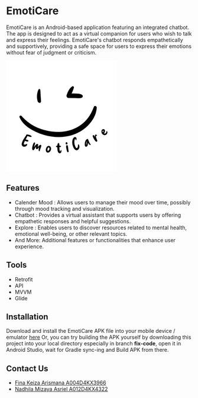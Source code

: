 
# EmotiCare

EmotiCare is an Android-based application featuring an integrated chatbot. The app is designed to act as a virtual companion for users who wish to talk and express their feelings. EmotiCare's chatbot responds empathetically and supportively, providing a safe space for users to express their emotions without fear of judgment or criticism.


![Logo](https://github.com/nadhilamizayaasriel/emoticaresjson/blob/716c7b1f66fea657ce2bb7918c50a724cbde2268/logo.png?raw=true)


## Features

- Calender Mood : Allows users to manage their mood over time, possibly through mood tracking and visualization.
- Chatbot : Provides a virtual assistant that supports users by offering empathetic responses and helpful suggestions.
- Explore : Enables users to discover resources related to mental health, emotional well-being, or other relevant topics.
- And More: Additional features or functionalities that enhance user experience.



## Tools
- Retrofit
- API
- MVVM
- Glide
## Installation


    
Download and install the EmotiCare APK file into your mobile device / emulator [here](https://bit.ly/EmotiCare)
Or, you can try building the APK yourself by downloading this project into your local directory especially in branch **fix-code**, open it in Android Studio, wait for Gradle sync-ing and Build APK from there.
## Contact Us

- [Fina Keiza Arismana A004D4KX3966](https://github.com/alweismiau)
- [Nadhila Mizaya Asriel A012D4KX4322](https://github.com/nadhilamizayaasriel)

